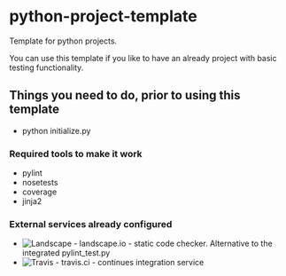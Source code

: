 # python-project-template
Template for python projects.

You can use this template if you like to have an already project with basic testing functionality.

## Things you need to do, prior to using this template

  * python initialize.py

### Required tools to make it work

  * pylint
  * nosetests
  * coverage
  * jinja2

### External services already configured
  * ![Landscape](https://landscape.io/github/T-002/pyproject/master/landscape.svg?style=flat) - landscape.io - static code checker. Alternative to the integrated pylint_test.py
  * ![Travis](https://travis-ci.org/T-002/pyproject.svg?branch=master) - travis.ci - continues integration service